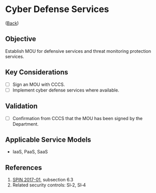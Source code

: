 # Cyber Defense Services

([Back](/README.md#summary---initial-30-days))

## Objective

Establish MOU for defensive services and threat monitoring protection services.

## Key Considerations

* [ ] Sign an MOU with CCCS.
* [ ] Implement cyber defense services where available.

## Validation

* [ ] Confirmation from CCCS that the MOU has been signed by the Department.

## Applicable Service Models

* IaaS, PaaS, SaaS

## References

1. [SPIN 2017-01](https://www.canada.ca/en/treasury-board-secretariat/services/access-information-privacy/security-identity-management/direction-secure-use-commercial-cloud-services-spin.html), subsection 6.3
2. Related security controls: SI‑2, SI‑4
